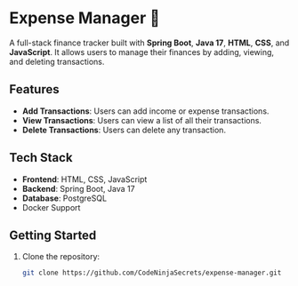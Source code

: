 # Expense Manager 💸

A full-stack finance tracker built with **Spring Boot**, **Java 17**, **HTML**, **CSS**, and **JavaScript**. It allows users to manage their finances by adding, viewing, and deleting transactions.

## Features
- **Add Transactions**: Users can add income or expense transactions.
- **View Transactions**: Users can view a list of all their transactions.
- **Delete Transactions**: Users can delete any transaction.


## Tech Stack
- **Frontend**: HTML, CSS, JavaScript
- **Backend**: Spring Boot, Java 17
- **Database**: PostgreSQL
- Docker Support

## Getting Started

1. Clone the repository:
   ```bash
   git clone https://github.com/CodeNinjaSecrets/expense-manager.git
